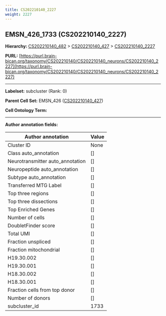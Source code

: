 ```yaml
---
title: CS202210140_2227
weight: 2227
---
```

## EMSN_426_1733 (CS202210140_2227)
<b>Hierarchy: </b>
[CS202210140_482](../CS202210140_482) >
[CS202210140_427](../CS202210140_427) >
[CS202210140_2227](../CS202210140_2227)

**PURL:** [https://purl.brain-bican.org/taxonomy/CS202210140/CS202210140_neurons/CS202210140_2227](https://purl.brain-bican.org/taxonomy/CS202210140/CS202210140_neurons/CS202210140_2227)

---


**Labelset:** subcluster (Rank: 0)

**Parent Cell Set:** EMSN_426 ([CS202210140_427](../CS202210140_427))



**Cell Ontology Term:** 

[MARKER GENES.]: #


---

[TRANSFERRED ANNOTATIONS.]: #


[AUTHOR ANNOTATION FIELDS.]: #


**Author annotation fields:**

| Author annotation | Value |
|-------------------|-------|
|Cluster ID|None|
|Class auto_annotation|[]|
|Neurotransmitter auto_annotation|[]|
|Neuropeptide auto_annotation|[]|
|Subtype auto_annotation|[]|
|Transferred MTG Label|[]|
|Top three regions|[]|
|Top three dissections|[]|
|Top Enriched Genes|[]|
|Number of cells|[]|
|DoubletFinder score|[]|
|Total UMI|[]|
|Fraction unspliced|[]|
|Fraction mitochondrial|[]|
|H19.30.002|[]|
|H19.30.001|[]|
|H18.30.002|[]|
|H18.30.001|[]|
|Fraction cells from top donor|[]|
|Number of donors|[]|
|subcluster_id|1733|
